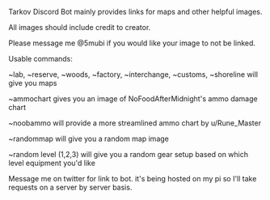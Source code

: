 Tarkov Discord Bot mainly provides links for maps and other helpful images.

All images should include credit to creator. 

Please message me @5mubi if you would like your image to not be linked.


Usable commands: 

~lab, ~reserve, ~woods, ~factory, ~interchange, ~customs, ~shoreline will give you maps 
 
~ammochart gives you an image of NoFoodAfterMidnight's ammo damage chart 
 
~noobammo will provide a more streamlined ammo chart by u/Rune_Master

~randommap will give you a random map image

~random level (1,2,3) will give you a random gear setup based on which level equipment you'd like

Message me on twitter for link to bot. it's being hosted on my pi so I'll take requests on a server by server basis.
